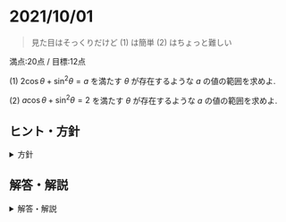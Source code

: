 # 2021/10/01

> 見た目はそっくりだけど (1) は簡単 (2) はちょっと難しい

満点:20点 / 目標:12点

(1) $2 \cos \theta + \sin^2 \theta = a$ を満たす $\theta$ が存在するような $a$ の値の範囲を求めよ.

(2) $a \cos \theta + \sin^2 \theta = 2$ を満たす $\theta$ が存在するような $a$ の値の範囲を求めよ.

<div style="page-break-before:always"></div>

## ヒント・方針

<details markdown="1">
<summary>方針</summary>

- (1) キーワード: **定数分離**
    - 黄チャート 例題126(1)
- (2) 工夫して定数分離する(おすすめ) or 解の存在範囲の問題に帰着させる

</details>

<div style="page-break-before:always"></div>

## 解答・解説

<details markdown="1">
<summary>解答・解説</summary>

標準的な**定数分離**の問題です.

### 定数分離とは

方程式で, 文字定数を片側に集める変形のことをいいます.

関数のグラフと方程式の間には, 以下のような性質が成り立ちます.

> $y=f(x)$ のグラフと $y=a$ のグラフが共有点をもつ $\Leftrightarrow$ $x$ の方程式 $f(x)=a$ は実数解をもつ

そんないきなり言われても……と思ったかもしれませんが, みなさんはすでにこの性質を用いています.

> 【中学3年】  
> $y=x^2$ と $y=x+2$ の交点の座標を求めよ.

この問題は中学3年生のときにたくさん練習したと思います.

> $x$ の方程式 $x^2=x+2$ を解いて, $x=-1,\ 2$  
> $x=-1$ のとき $y=1$, $x=2$ のとき $y=4$  
> よって交点の座標は $(-1,\ 2),\ (2,\ 4)$

と解いていました. $x$ の方程式 $x^2=x+2$ を解くと, 交点の $x$ 座標が求まります.

> 【黄チャートIA 例題82】  
> $k$ は定数とする. 放物線 $y=x^2-2x+2k-4$ と $x$ 軸の共有点の個数を, $k$ の値によって場合分けして求めよ.

これを解くときに,

> $2$ 次方程式 $x^2-2x+2k-4=0$ の判別式を $D$ とする.

と書いていました. $x$ 軸とは, 直線 $y=0$ のことですから, 放物線 $y=x^2-2x+2k-4$ と直線 $y=0$ の交点の個数を求めればよいということです. だから, $x$ の方程式 $x^2-2x+2k-4=0$ を解きます.

そんなわけで, グラフの交点と方程式の解は関連性があることがわかると思います.

文字を含む方程式の解の個数を考えるとき, 「文字を含まないが複雑なグラフ」と「文字を含むが単純なグラフ」に分けて図を描けば, 簡単に解の個数がわかります.

定数分離のメリットは, **視覚的にわかる**ことです. グラフを目で見て確認できるので, ミスが減ります.

### 実際のグラフ

(1) は, すでに定数分離された形になっています. 左辺を $2$ 次関数にした後は, グラフを描いていつ交点をもつか考えましょう.

<div class="geogebra">
<iframe scrolling="no" title="定数分離1" src="https://www.geogebra.org/material/iframe/id/fa5xmazj/width/700/height/500/border/888888/sfsb/true/smb/false/stb/false/stbh/false/ai/false/asb/false/sri/false/rc/false/ld/false/sdz/false/ctl/false" width="700px" height="500px" style="border:0px;"> </iframe>
</div>

(2) は, 定数分離されていないので, 自力で分離します. すると, $y=t^2+1$ と $y=at$ のグラフを考えることになります. 曲線と直線がいつ接するかは見ただけではわからないので, 接するタイミングを別途確認します.

<div class="geogebra">
<iframe scrolling="no" title="定数分離2" src="https://www.geogebra.org/material/iframe/id/yfnfdxny/width/700/height/500/border/888888/sfsb/true/smb/false/stb/false/stbh/false/ai/false/asb/false/sri/false/rc/false/ld/false/sdz/false/ctl/false" width="700px" height="500px" style="border:0px;"> </iframe>
</div>

![](img/mathterro_20211001.jpg)

</details>